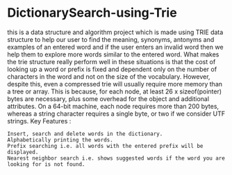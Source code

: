 # DictionarySearch-using-Trie
this is a data structure and algorithm project which is made using TRIE data structure to help our user to find the meaning, synonyms, antonyms and examples of an entered word and if the user enters an invalid word then we help them to explore more words similar to the entered word. 
What makes the trie structure really perform well in these situations is that the cost of looking up a word or prefix is fixed and dependent only on the number of characters in the word and not on the size of the vocabulary.
However, despite this, even a compressed trie will usually require more memory than a tree or array. This is because, for each node, at least 26 x sizeof(pointer) bytes are necessary, plus some overhead for the object and additional attributes. On a 64-bit machine, each node requires more than 200 bytes, whereas a string character requires a single byte, or two if we consider UTF strings.
Key Features :

    Insert, search and delete words in the dictionary.
    Alphabetically printing the words.
    Prefix searching i.e. all words with the entered prefix will be displayed.
    Nearest neighbor search i.e. shows suggested words if the word you are looking for is not found.

